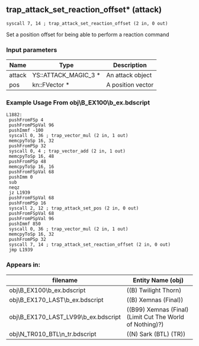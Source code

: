 ## trap_attack_set_reaction_offset* (attack)

`syscall 7, 14 ; trap_attack_set_reaction_offset (2 in, 0 out)`

Set a position offset for being able to perform a reaction command

### Input parameters
| Name | Type | Description
|------|------|------------
| attack   | YS::ATTACK_MAGIC_3 *   | An attack object
| pos   | kn::FVector *   | A position vector


### Example Usage From obj\B_EX100\b_ex.bdscript
```plaintext
L1882:
 pushFromFSp 4
 pushFromPSpVal 96
 pushImmf -100
 syscall 0, 36 ; trap_vector_mul (2 in, 1 out)
 memcpyToSp 16, 32
 pushFromPSp 32
 syscall 0, 4 ; trap_vector_add (2 in, 1 out)
 memcpyToSp 16, 48
 pushFromPSp 48
 memcpyToSp 16, 16
 pushFromFSpVal 68
 pushImm 0
 sub 
 neqz 
 jz L1939
 pushFromFSpVal 68
 pushFromPSp 16
 syscall 2, 12 ; trap_attack_set_pos (2 in, 0 out)
 pushFromFSpVal 68
 pushFromPSpVal 96
 pushImmf 850
 syscall 0, 36 ; trap_vector_mul (2 in, 1 out)
 memcpyToSp 16, 32
 pushFromPSp 32
 syscall 7, 14 ; trap_attack_set_reaction_offset (2 in, 0 out)
 jmp L1939
```


### Appears in:
| filename | Entity Name (obj)
|----------|-------------
| obj\B_EX100\b_ex.bdscript       | ((B) Twilight Thorn)          
| obj\B_EX170_LAST\b_ex.bdscript       | ((B) Xemnas (Final))          
| obj\B_EX170_LAST_LV99\b_ex.bdscript       | ((B99) Xemnas (Final) (Limit Cut The World of Nothing)?)          
| obj\N_TR010_BTL\n_tr.bdscript       | ((N) Sark (BTL) (TR))          



